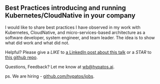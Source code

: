 ## Best Practices introducing and running Kubernetes/CloudNative in your company

I would like to share best practices I have observed in my work with Kubernetes, CloudNative, and micro-services-based architecture as a software developer, system engineer, and team leader.
The idea is to show what did work and what did not.

Helpful? Please give a *LIKE* to [a LinkedIn post about this talk](https://www.linkedin.com/posts/wojciechbarczynski_bitconf-kubernetes-cloudnative-activity-6588155008674516992-Nphn) or a *STAR* to [this github repo](https://github.com/wojciech12/talk_bitconf_best_practices_introducing_k8s_and_CN).

Questions, Feedback? Let me know at wb@hypatos.ai. 

ps. We are hiring - [github.com/hypatos/jobs](https://github.com/hypatos/jobs).
